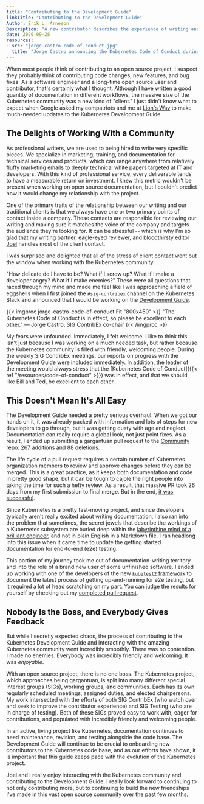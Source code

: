 ```yaml
---
title: "Contributing to the Development Guide"
linkTitle: "Contributing to the Development Guide"
Author: Erik L. Arneson
Description: "A new contributor describes the experience of writing and submitting changes to the Kubernetes Development Guide."
date: 2020-09-28
resources:
- src: "jorge-castro-code-of-conduct.jpg"
  title: "Jorge Castro announcing the Kubernetes Code of Conduct during a weekly SIG ContribEx meeting."
---
```


When most people think of contributing to an open source project, I suspect they probably think of
contributing code changes, new features, and bug fixes. As a software engineer and a long-time open
source user and contributor, that's certainly what I thought. Although I have written a good quantity
of documentation in different workflows, the massive size of the Kubernetes community was a new kind 
of "client." I just didn't know what to expect when Google asked my compatriots and me at
[Lion's Way](https://lionswaycontent.com/) to make much-needed updates to the Kubernetes Development Guide.

## The Delights of Working With a Community

As professional writers, we are used to being hired to write very specific pieces. We specialize in
marketing, training, and documentation for technical services and products, which can range anywhere from relatively fluffy marketing emails to deeply technical white papers targeted at IT and developers. With 
this kind of professional service, every deliverable tends to have a measurable return on investment. 
I knew this metric wouldn't be present when working on open source documentation, but I couldn't
predict how it would change my relationship with the project.

One of the primary traits of the relationship between our writing and our traditional clients is that we
always have one or two primary points of contact inside a company. These contacts are responsible
for reviewing our writing and making sure it matches the voice of the company and targets the
audience they're looking for. It can be stressful -- which is why I'm so glad that my writing
partner, eagle-eyed reviewer, and bloodthirsty editor [Joel](https://twitter.com/JoelByronBarker)
handles most of the client contact.

I was surprised and delighted that all of the stress of client contact went out the window when
working with the Kubernetes community.

"How delicate do I have to be? What if I screw up? What if I make a developer angry? What if I make
enemies?" These were all questions that raced through my mind and made me feel like I was
approaching a field of eggshells when I first joined the `#sig-contribex` channel on the Kubernetes
Slack and announced that I would be working on the
[Development Guide](https://github.com/kubernetes/community/blob/master/contributors/devel/development.md).

{{< imgproc jorge-castro-code-of-conduct Fit "800x450" >}}
"The Kubernetes Code of Conduct is in effect, so please be excellent to each other." &mdash; Jorge
Castro, SIG ContribEx co-chair
{{< /imgproc >}}

My fears were unfounded. Immediately, I felt welcome. I like to think this isn't just because I was
working on a much needed task, but rather because the Kubernetes community is filled
with friendly, welcoming people. During the weekly SIG ContribEx meetings, our reports on progress
with the Development Guide were included immediately. In addition, the leader of the meeting would
always stress that the [Kubernetes Code of Conduct]({{< ref "/resources/code-of-conduct" >}}) was in
effect, and that we should, like Bill and Ted, be excellent to each other.

## This Doesn't Mean It's All Easy

The Development Guide needed a pretty serious overhaul. When we got our hands on it, it was already
packed with information and lots of steps for new developers to go through, but it was getting dusty
with age and neglect. Documentation can really require a global look, not just point fixes.
As a result, I ended up submitting a gargantuan pull request to the
[Community repo](https://github.com/kubernetes/community): 267 additions and 88 deletions.

The life cycle of a pull request requires a certain number of Kubernetes organization members to review and approve changes
before they can be merged. This is a great practice, as it keeps both documentation and code in
pretty good shape, but it can be tough to cajole the right people into taking the time for such a hefty
review. As a result, that massive PR took 26 days from my first submission to final merge. But in
the end, [it was successful](https://github.com/kubernetes/community/pull/5003).

Since Kubernetes is a pretty fast-moving project, and since developers typically aren't really
excited about writing documentation, I also ran into the problem that sometimes, the secret jewels
that describe the workings of a Kubernetes subsystem are buried deep within the [labyrinthine mind of
a brilliant engineer](https://github.com/amwat), and not in plain English in a Markdown file. I ran headlong into this issue
when it came time to update the getting started documentation for end-to-end (e2e) testing. 

This portion of my journey took me out of documentation-writing territory and into the role of a
brand new user of some unfinished software. I ended up working with one of the developers of the new
[`kubetest2` framework](https://github.com/kubernetes-sigs/kubetest2) to document the latest process of
getting up-and-running for e2e testing, but it required a lot of head scratching on my part. You can
judge the results for yourself by checking out my
[completed pull request](https://github.com/kubernetes/community/pull/5045).

## Nobody Is the Boss, and Everybody Gives Feedback

But while I secretly expected chaos, the process of contributing to the Kubernetes Development Guide
and interacting with the amazing Kubernetes community went incredibly smoothly. There was no
contention. I made no enemies. Everybody was incredibly friendly and welcoming. It was *enjoyable*.

With an open source project, there is no one boss. The Kubernetes project, which approaches being
gargantuan, is split into many different special interest groups (SIGs), working groups, and
communities. Each has its own regularly scheduled meetings, assigned duties, and elected
chairpersons. My work intersected with the efforts of both SIG ContribEx (who watch over and seek to
improve the contributor experience) and SIG Testing (who are in charge of testing). Both of these
SIGs proved easy to work with, eager for contributions, and populated with incredibly friendly and
welcoming people.

In an active, living project like Kubernetes, documentation continues to need maintenance, revision,
and testing alongside the code base. The Development Guide will continue to be crucial to onboarding
new contributors to the Kubernetes code base, and as our efforts have shown, it is important that
this guide keeps pace with the evolution of the Kubernetes project.

Joel and I really enjoy interacting with the Kubernetes community and contributing to
the Development Guide. I really look forward to continuing to not only contributing more, but to
continuing to build the new friendships I've made in this vast open source community over the past
few months.
